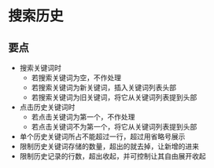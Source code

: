 # 搜索历史

## 要点

- 搜索关键词时
  - 若搜索关键词为空，不作处理
  - 若搜索关键词为新关键词，插入关键词列表头部
  - 若搜索关键词为旧关键词，将它从关键词列表提到头部
- 点击历史关键词时
  - 若点击关键词为第一个，不作处理
  - 若点击关键词不为第一个，将它从关键词列表提到头部
- 单个历史关键词所占不能超过一行，超过用省略号展示
- 限制历史关键词存储的数量，超出的就去掉，让新增的进来
- 限制历史记录的行数，超出收起，并可控制让其自由展开收起
